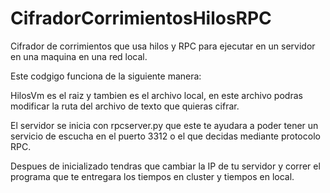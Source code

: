 # CifradorCorrimientosHilosRPC
Cifrador de corrimientos que usa hilos y RPC para ejecutar en un servidor en una maquina en una red local.

Este codgigo funciona de la siguiente manera:

HilosVm es el raiz y tambien es el archivo local, en este archivo podras modificar la ruta del archivo de texto que quieras cifrar.

El servidor se inicia con rpcserver.py que este te ayudara a poder tener un servicio de escucha en el puerto 3312 o el que decidas mediante protocolo RPC.

Despues de inicializado tendras que cambiar la IP de tu servidor y correr el programa que te entregara los tiempos en cluster y tiempos en local.
